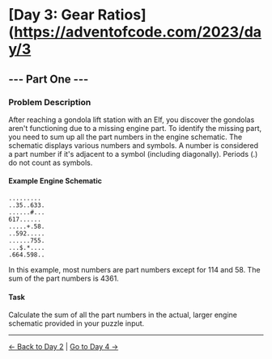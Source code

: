 # [Day 3: Gear Ratios](https://adventofcode.com/2023/day/3

## --- Part One ---

### Problem Description

After reaching a gondola lift station with an Elf, you discover the gondolas aren't functioning due to a missing engine
part. To identify the missing part, you need to sum up all the part numbers in the engine schematic. The schematic
displays various numbers and symbols. A number is considered a part number if it's adjacent to a symbol (including
diagonally). Periods (.) do not count as symbols.

#### Example Engine Schematic

```467..114..
.........
..35..633.
......#...
617......
.....+.58.
..592.....
......755.
...$.*....
.664.598..
```

In this example, most numbers are part numbers except for 114 and 58. The sum of the part numbers is 4361.

#### Task

Calculate the sum of all the part numbers in the actual, larger engine schematic provided in your puzzle input.

---

[← Back to Day 2](../day02/README.md) | [Go to Day 4 →](../day04/README.md)
